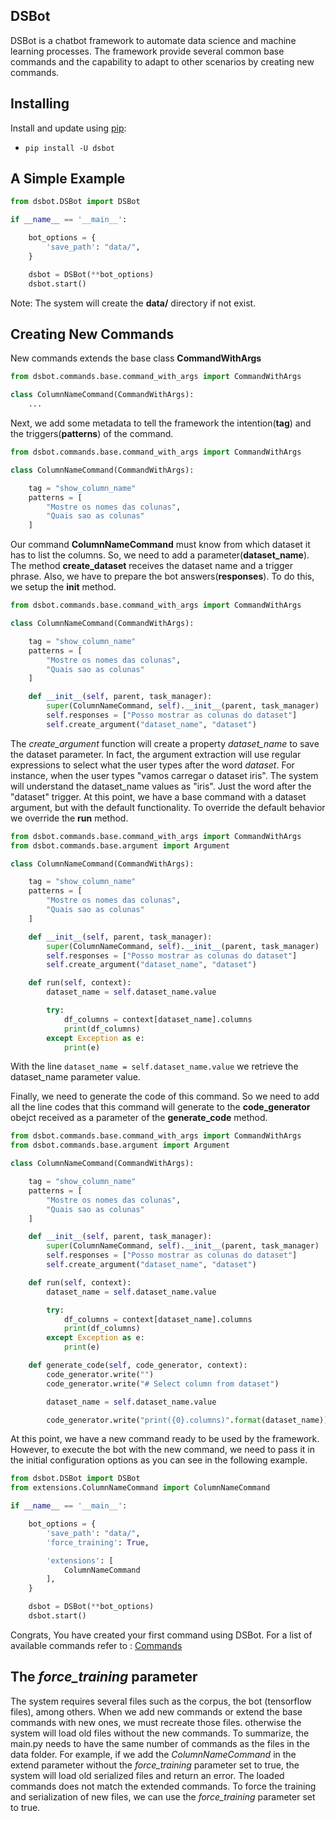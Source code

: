 
## DSBot

DSBot is a chatbot framework to automate data science and machine learning processes. The framework provide several common base commands and the capability to adapt to other scenarios by creating new commands. 

## Installing

Install and update using [pip](https://pypi.org/project/pip/):

* `pip install -U dsbot`


## A Simple Example

```python
from dsbot.DSBot import DSBot

if __name__ == '__main__':

    bot_options = {
        'save_path': "data/",
    }

    dsbot = DSBot(**bot_options)
    dsbot.start()
```

Note: The system will create the **data/** directory if not exist.

## Creating New Commands

New commands extends the base class **CommandWithArgs**

```python
from dsbot.commands.base.command_with_args import CommandWithArgs

class ColumnNameCommand(CommandWithArgs):
    ...
```

Next, we add some metadata to tell the framework the intention(**tag**) and the triggers(**patterns**) of the command.

```python
from dsbot.commands.base.command_with_args import CommandWithArgs

class ColumnNameCommand(CommandWithArgs):

    tag = "show_column_name"
    patterns = [
        "Mostre os nomes das colunas",
        "Quais sao as colunas"
    ]
```

Our command **ColumnNameCommand** must know from which dataset it has to list the columns.
So, we need to add a parameter(**dataset_name**). The method **create_dataset** receives the dataset name and a trigger phrase.
Also, we have to prepare the bot answers(**responses**). 
To do this, we setup the **__init__** method.


```python
from dsbot.commands.base.command_with_args import CommandWithArgs

class ColumnNameCommand(CommandWithArgs):

    tag = "show_column_name"
    patterns = [
        "Mostre os nomes das colunas",
        "Quais sao as colunas"
    ]

    def __init__(self, parent, task_manager):
        super(ColumnNameCommand, self).__init__(parent, task_manager)
        self.responses = ["Posso mostrar as colunas do dataset"]
        self.create_argument("dataset_name", "dataset")
```
The *create_argument* function will create a property *dataset_name* to save the dataset parameter. In fact, the argument extraction will use regular expressions to select what the user types after the word *dataset*. For instance, when the user types "vamos carregar o dataset iris". The system will understand the dataset_name values as "iris". Just the word after the "dataset" trigger.
At this point, we have a base command with a dataset argument, but with the default functionality. To override the default behavior we override the **run**  method.

```python
from dsbot.commands.base.command_with_args import CommandWithArgs
from dsbot.commands.base.argument import Argument

class ColumnNameCommand(CommandWithArgs):

    tag = "show_column_name"
    patterns = [
        "Mostre os nomes das colunas",
        "Quais sao as colunas"
    ]

    def __init__(self, parent, task_manager):
        super(ColumnNameCommand, self).__init__(parent, task_manager)
        self.responses = ["Posso mostrar as colunas do dataset"]
        self.create_argument("dataset_name", "dataset")

    def run(self, context):
        dataset_name = self.dataset_name.value

        try:
            df_columns = context[dataset_name].columns
            print(df_columns)
        except Exception as e:
            print(e)
```

With the line `dataset_name = self.dataset_name.value` we retrieve the dataset_name parameter value.

Finally, we need to generate the code of this command. So we need to add all the line codes that this command will generate to the **code_generator** obejct received as a parameter of the **generate_code** method.
```python
from dsbot.commands.base.command_with_args import CommandWithArgs
from dsbot.commands.base.argument import Argument

class ColumnNameCommand(CommandWithArgs):

    tag = "show_column_name"
    patterns = [
        "Mostre os nomes das colunas",
        "Quais sao as colunas"
    ]

    def __init__(self, parent, task_manager):
        super(ColumnNameCommand, self).__init__(parent, task_manager)
        self.responses = ["Posso mostrar as colunas do dataset"]
        self.create_argument("dataset_name", "dataset")

    def run(self, context):
        dataset_name = self.dataset_name.value

        try:
            df_columns = context[dataset_name].columns
            print(df_columns)
        except Exception as e:
            print(e)

    def generate_code(self, code_generator, context):
        code_generator.write("")
        code_generator.write("# Select column from dataset")

        dataset_name = self.dataset_name.value

        code_generator.write("print({0}.columns)".format(dataset_name))
```
At this point, we have a new command ready to be used by the framework. However, to execute the bot with the new command, we need to pass it in the initial configuration options as you can see in the following example.

```python
from dsbot.DSBot import DSBot
from extensions.ColumnNameCommand import ColumnNameCommand

if __name__ == '__main__':

    bot_options = {
        'save_path': "data/",
        'force_training': True,

        'extensions': [
            ColumnNameCommand
        ],
    }

    dsbot = DSBot(**bot_options)
    dsbot.start()
```

Congrats, You have created your first command using DSBot. For a list of available commands refer to : [Commands](http://)

## The *force_training* parameter

The system requires several files such as the corpus, the bot (tensorflow files), among others. When we add new commands or extend the base commands with new ones, we must recreate those files. otherwise the system will load old files without the new commands.
To summarize, the main.py needs to have the same number of commands as the files in the data folder. For example, if we add the *ColumnNameCommand* in the extend parameter without the *force_training* parameter set to true, the system will load old serialized files and return an error. The loaded commands does not match the extended commands.
To force the training and serialization of new files, we can use the *force_training* parameter set to true.